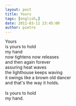 ```yaml
---
layout: post
title: Yours
tags: [english,]
date: 2011-03-11 23:45:00
author: pietro
---
```

<div dir="ltr" style="text-align: left">Yours<br/>is yours to hold<br/>my hand<br/>now tightens now releases<br/>and then again forever<br/>assuring heat waves<br/>the lighthouse keeps waving<br/>it swings like a brown old dancer<br/>and that's the way it holds.<br/><br/>Is yours to hold<br/>my hand.<br/>
